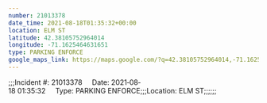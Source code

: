 ```yaml
---
number: 21013378
date_time: 2021-08-18T01:35:32+00:00
location: ELM ST
latitude: 42.38105752964014
longitude: -71.1625464631651
type: PARKING ENFORCE
google_maps_link: https://maps.google.com/?q=42.38105752964014,-71.1625464631651
---
```


;;;Incident #: 21013378     Date: 2021‐08‐18 01:35:32     Type: PARKING ENFORCE;;;Location: ELM ST;;;;;;

